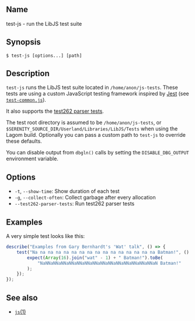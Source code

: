 ## Name

test-js - run the LibJS test suite

## Synopsis

```**sh
$ test-js [options...] [path]
```

## Description

`test-js` runs the LibJS test suite located in `/home/anon/js-tests`. These
tests are using a custom JavaScript testing framework inspired by
[Jest](https://jestjs.io) (see [`test-common.js`](/home/anon/js-tests/test-common.js)).

It also supports the [test262 parser tests](https://github.com/tc39/test262-parser-tests).

The test root directory is assumed to be `/home/anon/js-tests`, or `$SERENITY_SOURCE_DIR/Userland/Libraries/LibJS/Tests`
when using the Lagom build. Optionally you can pass a custom path to `test-js` to override these defaults.

You can disable output from `dbgln()` calls by setting the `DISABLE_DBG_OUTPUT` environment variable.

## Options

* `-t`, `--show-time`: Show duration of each test
* `-g`, `--collect-often`: Collect garbage after every allocation
* `--test262-parser-tests`: Run test262 parser tests

## Examples

A very simple test looks like this:

```js
describe("Examples from Gary Bernhardt's 'Wat' talk", () => {
    test("Na na na na na na na na na na na na na na na na Batman!", () => {
        expect(Array(16).join("wat" - 1) + " Batman!").toBe(
            "NaNNaNNaNNaNNaNNaNNaNNaNNaNNaNNaNNaNNaNNaNNaN Batman!"
        );
    });
});
```

## See also

* [`js`(1)](js.md)
